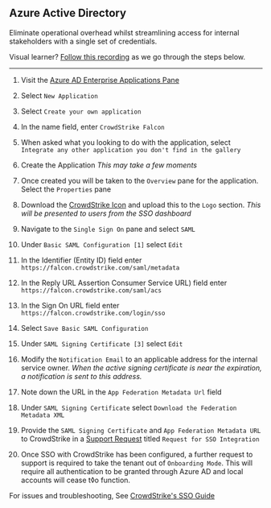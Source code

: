 ## Azure Active Directory

Eliminate operational overhead whilst streamlining access for internal stakeholders with a single set of credentials.

Visual learner? [Follow this recording](https://thetacyber.blob.core.windows.net/public/cs/setup-sso.MP4) as we go through the steps below.

---

1. Visit the [Azure AD Enterprise Applications Pane](https://portal.azure.com/#blade/Microsoft_AAD_IAM/StartboardApplicationsMenuBlade/AllApps/menuId/)

2. Select `New Application`

3. Select `Create your own application`

4. In the name field, enter `CrowdStrike Falcon`

5. When asked what you looking to do with the application, select
`Integrate any other application you don't find in the gallery`

6. Create the Application _This may take a few moments_

7. Once created you will be taken to the `Overview` pane for the application. Select the `Properties` pane

6. Download the [CrowdStrike Icon](https://cyberdisk.thetasystems.co.nz/public/icons/crowdstrike.png) and upload this to the `Logo` section. _This will be presented to users from the SSO dashboard_

7. Navigate to the `Single Sign On` pane and select `SAML`

8. Under `Basic SAML Configuration [1]` select `Edit`

9. In the Identifier (Entity ID) field enter `https://falcon.crowdstrike.com/saml/metadata`

10. In the Reply URL Assertion Consumer Service URL) field enter
`https://falcon.crowdstrike.com/saml/acs`

11. In the Sign On URL field enter `https://falcon.crowdstrike.com/login/sso`

12. Select `Save Basic SAML Configuration`

13. Under `SAML Signing Certificate [3]` select `Edit`

14. Modify the `Notification Email` to an applicable address for the internal service owner. _When the active signing certificate is near the expiration, a notification is sent to this address._ 

14. Note down the URL in the `App Federation Metadata Url` field

15. Under `SAML Signing Certificate` select `Download the Federation Metadata XML`

16. Provide the `SAML Signing Certificate` and `App Federation Metadata URL` to CrowdStrike in a [Support Request](mailto:support@crowdstrike.com?subject=Request%20for%20SSO%20Integration) titled `Request for SSO Integration`

17. Once SSO with CrowdStrike has been configured, a further request to support is required to take the tenant out of `Onboarding Mode`. This will require all authentication to be granted through Azure AD and local accounts will cease t◊o function.

For issues and troubleshooting, See [CrowdStrike's SSO Guide](https://falcon.crowdstrike.com/support/documentation/33/single-sign-on-sso-for-falcon)
